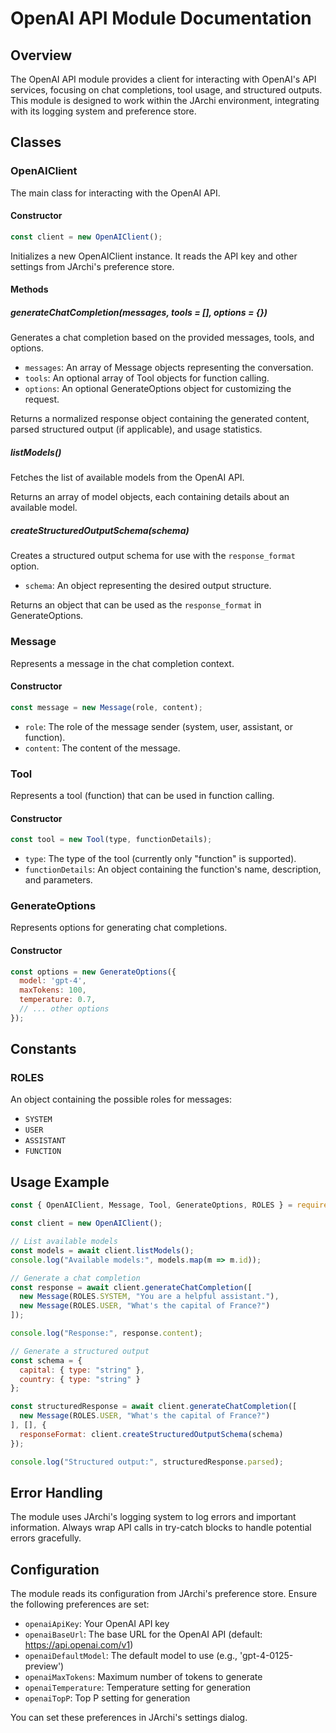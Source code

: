 # OpenAI API Module Documentation

## Overview

The OpenAI API module provides a client for interacting with OpenAI's API services, focusing on chat completions, tool usage, and structured outputs. This module is designed to work within the JArchi environment, integrating with its logging system and preference store.

## Classes

### OpenAIClient

The main class for interacting with the OpenAI API.

#### Constructor

```javascript
const client = new OpenAIClient();
```

Initializes a new OpenAIClient instance. It reads the API key and other settings from JArchi's preference store.

#### Methods

##### generateChatCompletion(messages, tools = [], options = {})

Generates a chat completion based on the provided messages, tools, and options.

- `messages`: An array of Message objects representing the conversation.
- `tools`: An optional array of Tool objects for function calling.
- `options`: An optional GenerateOptions object for customizing the request.

Returns a normalized response object containing the generated content, parsed structured output (if applicable), and usage statistics.

##### listModels()

Fetches the list of available models from the OpenAI API.

Returns an array of model objects, each containing details about an available model.

##### createStructuredOutputSchema(schema)

Creates a structured output schema for use with the `response_format` option.

- `schema`: An object representing the desired output structure.

Returns an object that can be used as the `response_format` in GenerateOptions.

### Message

Represents a message in the chat completion context.

#### Constructor

```javascript
const message = new Message(role, content);
```

- `role`: The role of the message sender (system, user, assistant, or function).
- `content`: The content of the message.

### Tool

Represents a tool (function) that can be used in function calling.

#### Constructor

```javascript
const tool = new Tool(type, functionDetails);
```

- `type`: The type of the tool (currently only "function" is supported).
- `functionDetails`: An object containing the function's name, description, and parameters.

### GenerateOptions

Represents options for generating chat completions.

#### Constructor

```javascript
const options = new GenerateOptions({
  model: 'gpt-4',
  maxTokens: 100,
  temperature: 0.7,
  // ... other options
});
```

## Constants

### ROLES

An object containing the possible roles for messages:

- `SYSTEM`
- `USER`
- `ASSISTANT`
- `FUNCTION`

## Usage Example

```javascript
const { OpenAIClient, Message, Tool, GenerateOptions, ROLES } = require('./lib/openaiClient');

const client = new OpenAIClient();

// List available models
const models = await client.listModels();
console.log("Available models:", models.map(m => m.id));

// Generate a chat completion
const response = await client.generateChatCompletion([
  new Message(ROLES.SYSTEM, "You are a helpful assistant."),
  new Message(ROLES.USER, "What's the capital of France?")
]);

console.log("Response:", response.content);

// Generate a structured output
const schema = {
  capital: { type: "string" },
  country: { type: "string" }
};

const structuredResponse = await client.generateChatCompletion([
  new Message(ROLES.USER, "What's the capital of France?")
], [], {
  responseFormat: client.createStructuredOutputSchema(schema)
});

console.log("Structured output:", structuredResponse.parsed);
```

## Error Handling

The module uses JArchi's logging system to log errors and important information. Always wrap API calls in try-catch blocks to handle potential errors gracefully.

## Configuration

The module reads its configuration from JArchi's preference store. Ensure the following preferences are set:

- `openaiApiKey`: Your OpenAI API key
- `openaiBaseUrl`: The base URL for the OpenAI API (default: https://api.openai.com/v1)
- `openaiDefaultModel`: The default model to use (e.g., 'gpt-4-0125-preview')
- `openaiMaxTokens`: Maximum number of tokens to generate
- `openaiTemperature`: Temperature setting for generation
- `openaiTopP`: Top P setting for generation

You can set these preferences in JArchi's settings dialog.